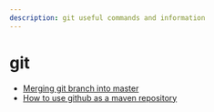 ```yaml
---
description: git useful commands and information
---
```


# git



* [Merging git branch into master](https://gist.github.com/cleberjamaral/94410e296e80aa66f0d38c88ca5234fe)
* [How to use github as a maven repository](https://gist.github.com/cleberjamaral/6c9b0a615e51e26c94ffe407a641f531)

